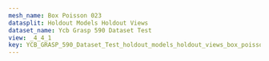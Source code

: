 ```yaml
---
mesh_name: Box Poisson 023
datasplit: Holdout Models Holdout Views
dataset_name: Ycb Grasp 590 Dataset Test
view: _4_4_1
key: YCB_GRASP_590_Dataset_Test_holdout_models_holdout_views_box_poisson_023__4_4_1
---
```

